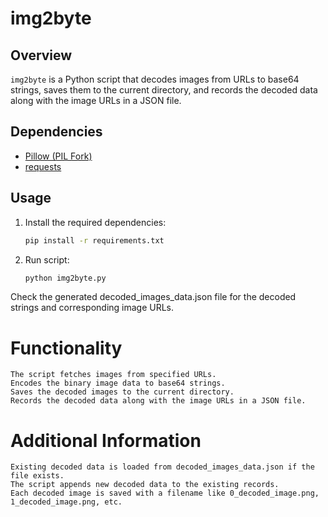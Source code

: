 # img2byte

## Overview
`img2byte` is a Python script that decodes images from URLs to base64 strings, saves them to the current directory, and records the decoded data along with the image URLs in a JSON file.

## Dependencies
- [Pillow (PIL Fork)](https://pillow.readthedocs.io/en/stable/)
- [requests](https://docs.python-requests.org/en/latest/)

## Usage
1. Install the required dependencies:
   ```bash
   pip install -r requirements.txt

2. Run script:
    ```bash
    python img2byte.py

 Check the generated decoded_images_data.json file for the decoded strings and corresponding image URLs.


# Functionality

    The script fetches images from specified URLs.
    Encodes the binary image data to base64 strings.
    Saves the decoded images to the current directory.
    Records the decoded data along with the image URLs in a JSON file.

# Additional Information

    Existing decoded data is loaded from decoded_images_data.json if the file exists.
    The script appends new decoded data to the existing records.
    Each decoded image is saved with a filename like 0_decoded_image.png, 1_decoded_image.png, etc.